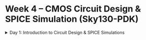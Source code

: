 # Week 4 – CMOS Circuit Design & SPICE Simulation (Sky130-PDK)

<details>
 <summary>Day 1: Introduction to Circuit Design & SPICE Simulations</summary>
<br>

## Circuit Design and SPICE Simulation

**Circuit Design** is the process of creating the **functionality of an electronic system** — it defines what the circuit should do and how it will accomplish this.

![Circuit Design](https://github.com/user-attachments/assets/bd30bae7-41e9-4ea9-8848-864318cbe27f)

The type of transistors used (**NMOS** and **PMOS**), their sizes (**W/L ratio**), and the way they’re connected all depend on the **required functionality**.

**SPICE simulation** is used to study how a circuit performs **before it is physically built**.  
It allows designers to see the **circuit’s output characteristics—such as voltage, current, and delay**—by displaying them as **waveforms on a graph**.

![SPICE Waveforms](https://github.com/user-attachments/assets/65ca0258-5a49-43a4-9387-8eb8c0878a16)


### Why we need SPICE

**SPICE (Simulation Program with Integrated Circuit Emphasis)** is essential because it allows us to find the **real, accurate delay values** of circuits *before manufacturing*.

<img width="1640" height="543" alt="image" src="https://github.com/user-attachments/assets/9108b8a9-dbb9-4412-a726-ab7fa346176a" />

Consider a circuit with several **buffers**.  
Each buffer is built using different **NMOS** and **PMOS** transistors and drives a different **load**.  
Because of this, each buffer type (e.g., **Type 1** and **Type 2**) has **different delay values** — these depend on:
- Circuit design  
- Transistor sizes  
- Loading conditions  

SPICE simulations are used to measure these delays by analysing how the circuit responds under various:
- **Input slews** (signal transition times)  
- **Output loads** (capacitive loads)  
> The resulting **delay values** are then stored in **lookup tables**.

| lookup table 1 | lookup table 2 |
|-----------|-----------|
| <img width="830" height="453" alt="image" src="https://github.com/user-attachments/assets/d52f1ff9-a7cd-4242-a99b-b9ae91f48406" />  | <img width="842" height="463" alt="image" src="https://github.com/user-attachments/assets/12e13c45-cab0-4f9d-8b6a-f12a9266de76" />|

> Below is a simplified example of a delay lookup table for an inverter (`INVX1`):

```liberty
cell (INVX1) {
    pin (A) {
        direction : input;
        capacitance : 0.005;
    }

    pin (Y) {
        direction : output;
        function : "(!A)";
        max_capacitance : 0.1;

        timing() {
            related_pin : "A";
            timing_sense : negative_unate;

            cell_rise (delay_template_2d) {
                index_1 ("10, 30, 50, 70, 90");         // Input Slew (ps)
                index_2 ("10, 30, 50, 70, 90, 110");     // Output Load (fF)
                values (
                    "0.05, 0.07, 0.09, 0.11, 0.13, 0.15",
                    "0.06, 0.08, 0.10, 0.12, 0.14, 0.16",
                    "0.07, 0.09, 0.11, 0.13, 0.15, 0.17",
                    "0.08, 0.10, 0.12, 0.14, 0.16, 0.18",
                    "0.09, 0.11, 0.13, 0.15, 0.17, 0.19"
                );
            }
        }
    }
}
```
| Delay values - **CBUF1** | Delay values - **CBUF2** |
|-----------------|-----------------|
| <img width="810" height="447" alt="image" src="https://github.com/user-attachments/assets/40d3665c-1429-4714-af6f-3990ad473361" /><br>**Input Slew = 40 ps**<br>**Output Load = 60 fF**<br>**Delay Value** = However, 60 fF is **not explicitly listed** in the LUT <br> <br>The closest columns are: <br> x₉ - 50 fF <br> x₁₀ -  70 fF <br>To estimate the delay at **60 fF**, we perform linear interpolation between **x₉** and **x₁₀**: <br> Delay_60fF = x9 + [(60fF - 50fF) / (70fF - 50fF)] * (x10 - x9)| <img width="788" height="449" alt="image" src="https://github.com/user-attachments/assets/b5303f98-24fd-471b-8a04-086b9fb6cb3e" /><br><br>**Input Slew = 60 ps**<br>**Output Load = 50 fF**<br> <br>Fortunately, **50 fF** is explicitly listed in the LUT <br>So we can directly pick the delay value from the table<br> <br>60 ps(slew)- 50 fF(load) - y₁₅(delay)<br> <br> Delay_CBUF2 = y_15|

### Interpolation and Extrapolation in Delay Calculation

In real-world **Static Timing Analysis (STA)**, it’s uncommon for the required input slew and output load to match the exact entries in the **cell delay lookup tables (LUTs)**.  
To estimate delay values accurately, **interpolation** or **extrapolation** techniques are applied.

#### Interpolation
- **Used when:** The required values **fall between** two known points in the LUT.  
- **Purpose:** To estimate delay or transition values **within the characterized range**.  
- **Method:** STA tools perform **linear** or **bilinear interpolation** between neighboring entries based on:
  - Input slew  
  - Output load  
- **Accuracy:** High — since it stays within the characterised (measured) data range.
  
$$
Delay_{est} = D_1 + \frac{(X - X_1)}{(X_2 - X_1)} \times (D_2 - D_1)
$$

Where:
- \( D_1, D_2 \): Known delay values from the LUT  
- \( X_1, X_2 \): Corresponding known input slew or output load points  
- \( X \): The required (intermediate) value for which delay is being estimated  



#### Extrapolation
- **Used when:** The required slew or load **falls outside** the bounds of the LUT  
  (e.g., >110 fF or <10 fF).  
- **Purpose:** To estimate delay values **beyond the characterized range**.  
- **Method:** Extends the slope of the nearest known data points to estimate new values.  
- **Accuracy:** Lower — results can **deviate from SPICE simulation** or real silicon.  

$$
Delay_{ext} = D_1 + \frac{(X - X_1)}{(X_2 - X_1)} \times (D_2 - D_1)
$$

Where:
- \( D_1, D_2 \): Delay values from the **nearest two known LUT entries**  
- \( X_1, X_2 \): Corresponding **input slew or output load** points  
- \( X \): The **out-of-range** value for which the delay is being estimated
  
> **Note:**  
> Extrapolated delay values should be used **only when necessary**.  
> Designers should aim to keep analysis **within the characterized LUT range**  
> for more **reliable and consistent timing results**.

           
Below are the questions we aim to answer after the end of this week:

#### 1️⃣ Where does the delay of a cell actually come from?

#### 2️⃣ Are the delay models accurate?

#### 3️⃣ How do we verify that what STA is reporting is correct?

### NMOS and PMOS Transistors

| NMOS | PMOS |
|------|------|


**NMOS** stands for **N-channel Metal Oxide Semiconductor** 

<img width="551" height="378" alt="nmos" src="https://github.com/user-attachments/assets/b9015ff4-d6d9-4a31-b979-0767f5eb7c22" />

- An NMOS transistor is a 4-terminal device: 
```
1. Source (S)
2. Drain (D)
3. Gate (G)
4. Substrate or Body (B)
```
- Consists of P-substrate, Gate oxide (SiO2), n+ diffusion region, Poly-silicon
- In p-type substrates, the majority carriers are holes and the minority carriers are electrons
  

Case i : 

<img width="551" height="378" alt="nmos1" src="https://github.com/user-attachments/assets/c207284f-64d2-4d94-85e8-f328ca509ad1" />
</br>

When **V<sub>GS</sub> = 0**:

- The **source, drain, and bulk (body)** are all connected to **ground**.  
- The **substrate-to-source (B–S)** and **substrate-to-drain (B–D)** each form a **PN junction diode**.  
- Both diodes are **reverse-biased**, because the voltage difference is 0 V.

Looking at it from **Ohm's Law**:

- The resistance is given by `R = V / I`.  
- Here, `V = 0` and `I = 0`, so the resistance becomes **very large**—effectively **infinite**.

Implications for the MOSFET:

- The device shows **very high resistance** between source and drain.  
- **No current flows** through the device.  
- **No conductive channel** is formed between the source and drain.

> **Summary:** With V<sub>GS</sub> = 0, the MOSFET remains **OFF**, acting like an open circuit.

case II : 

<img width="551" height="378" alt="nmos2" src="https://github.com/user-attachments/assets/12f03ad9-2f32-48fc-bb0c-9acc97d53917" />

When a **small positive voltage** is applied to the gate of a MOS structure:

- The **metal gate** becomes positively charged.  
- The **oxide layer** between the gate and the substrate acts as a **dielectric**, so together with the p-type substrate, they form a **capacitor**.

This positive voltage on the gate affects the p-type substrate:

- It **repels the majority carriers (holes)** from the surface.  
- As a result, **immobile negative ions** (the acceptor atoms) are left behind, creating a region of **negative charge**.  
- **Electrons**, which are the minority carriers, are slightly **attracted toward the surface**, but at this stage, there aren’t enough to form a **conduction channel**.

Because of this separation of charges:

- The p-type substrate near the surface behaves similarly to a **reverse-biased PN junction**.  
- This leads to the formation of a **depletion region**, where mobile carriers are scarce and only immobile ions remain.
































## Installation of NGSPICE


Download the tarball from [SourceForge](https://sourceforge.net/projects/ngspice/files/) to your local directory.  
Then unpack it using:

```bash
tar -zxvf ngspice-44.tar.gz 
cd ngspice-44 
mkdir release 
cd release 
../configure --with-x --with-readline=yes --disable-debug 
 make 
 sudo make install
ngspice
```

<img width="1848" height="330" alt="image" src="https://github.com/user-attachments/assets/8ddd04f0-4955-45c4-a061-1a9ebcf343b4" />


## Workshop Collaterals

```
git clone https://github.com/kunalg123/sky130CircuitDesignWorkshop.git
cd sky130CircuitDesignWorkshop
ls
```
<img width="920" height="427" alt="image" src="https://github.com/user-attachments/assets/27cc04de-0551-4a41-bd44-a1ec821c98bb" />

Experiment 1: MOSFET Behaviour (Id vs Vds)


Title: From Transistor Behavior to Timing Analysis (STA): The CMOS Design Flow

Mind-Map Structure

Level 1:
Transistor Behavior (Device Physics)

↳ Foundation: individual NMOS/PMOS operation

Branches:
- I–V Characteristics (Id vs. Vds / Vgs)
  * Linear & Saturation regions
  * Threshold voltage (Vt) extraction
  * Velocity saturation in short-channel devices

- Device Parameters
  * W/L ratio → Drive strength
  * Tox, doping, channel length → Vt variation
  * Supply voltage (VDD) → Switching speed

Level 2:
CMOS Inverter Behavior (Circuit Level)

↳ Combination of NMOS + PMOS devices

Branches:
- VTC Curve (Vout vs. Vin)
  * Defines switching threshold (Vm)
  * Basis for noise margins (NMH, NML)
- Transient Response
  * Rise/fall delay
  * Load capacitance and drive current impact
- Noise Margin Analysis
  * Determines logical robustness

Level 3:
Timing Behavior (Digital Logic Level)

↳ Behavior of gates in real timing conditions

Branches:
- Propagation Delays (tPHL, tPLH)
  * Used in timing libraries (.lib)
- Variation Effects
  * Delay, threshold, and noise margins under PVT corners
- Power Supply Variation Impact
  * Dynamic delay & power trade-off

Level 4:
Static Timing Analysis (System Level)

↳ How EDA tools use transistor data to verify chip timing

Branches:
- From SPICE → .lib Models
 * Extracted delay tables
 * Slew, load, and drive strength dependencies
- STA Concepts
  * Arrival time, required time, slack
  * Setup/Hold margins derived from transistor behaviour
- Goal:
Accurate timing closure under variation and process constraints.


```scss

Transistor Physics
      ↓
Device I–V Characteristics
      ↓
CMOS Inverter (VTC + Transient)
      ↓
Delay, Noise Margin, Variation
      ↓
Timing Models (.lib)
      ↓
Static Timing Analysis (STA)

```

## Connection to Static Timing Analysis (STA)

When tools like **Static Timing Analysis (STA)** check circuit timing, they **don’t calculate delays using simple formulas**.  
Instead, they **read delay numbers directly** from the SPICE-generated tables to ensure **timing accuracy**.

## Importance of Correct SPICE Setup

If the SPICE setup is incorrect — for example, if:

- Transistor models are wrong  
- Load values are unrealistic  
- Input transition times are inaccurate  

Then the resulting **STA results will also be inaccurate** and won’t match **real silicon behaviour**.

## Reference
- https://sourceforge.net/projects/ngspice/files/
- https://github.com/kunalg123/sky130CircuitDesignWorkshop.git


</details>
